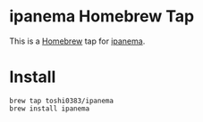 # ipanema Homebrew Tap

This is a [Homebrew](http://brew.sh) tap for [ipanema](https://github.com/toshi0383/ipanema).

# Install
```
brew tap toshi0383/ipanema
brew install ipanema
```
